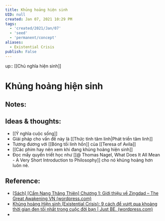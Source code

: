 ```yaml
---
title: Khủng hoảng hiện sinh
UID: null
created: Jan 07, 2021 10:29 PM
tags:
  - 'created/2021/Jan/07'
  - 'seed'
  - 'permanent/concept'
aliases:
  - Existential Crisis
publish: False
---
```

up:: [[Chủ nghĩa hiện sinh]]
# Khủng hoảng hiện sinh

## Notes:


## Ideas & thoughts:
- [[Ý nghĩa cuộc sống]]
- Giải pháp cho vấn đề này là [[Thức tỉnh tâm linh|Phát triển tâm linh]]
- Tương đương với [[Bóng tối linh hồn]] của [[Teresa of Avila]]
- [[Các phim hay nên xem khi đang khủng hoảng hiện sinh]]
- Đọc mấy quyển triết học như [[@ Thomas Nagel, What Does It All Mean - A Very Short Introduction to Philosophy]] cho nó khủng hoảng hơn luôn nè.

## Reference:
- [[Sách] [Cẩm Nang Thăng Thiên] Chương 1: Giới thiệu về Zingdad – The Great Awakening VN (wordpress.com)](https://thegreatawakeningvn.wordpress.com/2021/06/01/sach-cam-nang-thang-thien-chuong-1/)
- [Khủng hoảng Hiện sinh (Existential Crisis): 9 cách để vượt qua khoảng thời gian đen tối nhất trong cuộc đời bạn | Just BE. (wordpress.com)](https://innermostselves.wordpress.com/2019/08/05/khung-hoang-hien-sinh-existential-crisis-9-cach-de-vuot-qua-khoang-thoi-gian-den-toi-nhat-trong-cuoc-doi-ban/)
- 


